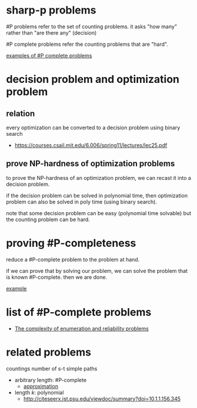 # sharp-p problems

\#P problems refer to the set of counting problems. 
it asks "how many" rather than "are there any" (decision)

\#P complete problems refer the counting problems that are "hard". 

[examples of \#P complete problems](https://en.wikipedia.org/wiki/Sharp-P-complete)

# decision problem and optimization problem

## relation

every optimization can be converted to a decision problem using binary search

- https://courses.csail.mit.edu/6.006/spring11/lectures/lec25.pdf

## prove NP-hardness of optimization problems

to prove the NP-hardness of an optimization problem, we can recast it into a decision problem. 

if the decision problem can be solved in polynomial time, then optimization problem can also be solved in poly time (using binary search). 

note that some decision problem can be easy (polynomial time solvable) but the counting problem can be hard. 


# proving \#P-completeness

reduce a \#P-complete problem to the problem at hand. 

if we can prove that by solving our problem, we can solve the problem that is known \#P-complete. then we are done. 

[example](http://citeseerx.ist.psu.edu/viewdoc/download?doi=10.1.1.302.362&rep=rep1&type=pdf)

# list of \#P-complete problems

- [The complexity of enumeration and reliability problems](http://epubs.siam.org/doi/abs/10.1137/0208032)

# related problems

countings number of s-t simple paths

- arbitrary length: \#P-complete
  - [approximation](http://jgaa.info/accepted/2007/RobertsKroese2007.11.1.pdf)
- length $`k`$: polynomial
  - http://citeseerx.ist.psu.edu/viewdoc/summary?doi=10.1.1.156.345